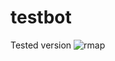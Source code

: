 # testbot
Tested version
![rmap](https://github.com/user-attachments/assets/12e33ffb-22c2-44f0-813a-c5810160b971)

